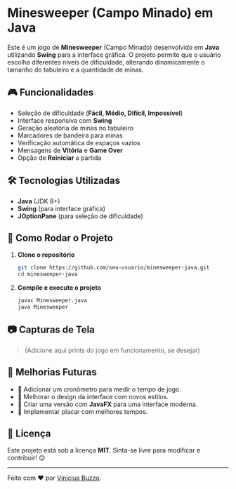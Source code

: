 # Minesweeper (Campo Minado) em Java

Este é um jogo de **Minesweeper** (Campo Minado) desenvolvido em **Java** utilizando **Swing** para a interface gráfica. O projeto permite que o usuário escolha diferentes níveis de dificuldade, alterando dinamicamente o tamanho do tabuleiro e a quantidade de minas.

## 🎮 Funcionalidades

- Seleção de dificuldade (**Fácil, Médio, Difícil, Impossível**)
- Interface responsiva com **Swing**
- Geração aleatória de minas no tabuleiro
- Marcadores de bandeira para minas
- Verificação automática de espaços vazios
- Mensagens de **Vitória** e **Game Over**
- Opção de **Reiniciar** a partida

## 🛠️ Tecnologias Utilizadas

- **Java** (JDK 8+)
- **Swing** (para interface gráfica)
- **JOptionPane** (para seleção de dificuldade)

## 📌 Como Rodar o Projeto

1. **Clone o repositório**
   ```bash
   git clone https://github.com/seu-usuario/minesweeper-java.git
   cd minesweeper-java
   ```

2. **Compile e execute o projeto**
   ```bash
   javac Minesweeper.java
   java Minesweeper
   ```

## 📷 Capturas de Tela

> (Adicione aqui prints do jogo em funcionamento, se desejar)

## 🚀 Melhorias Futuras

- 🔹 Adicionar um cronômetro para medir o tempo de jogo.
- 🔹 Melhorar o design da interface com novos estilos.
- 🔹 Criar uma versão com **JavaFX** para uma interface moderna.
- 🔹 Implementar placar com melhores tempos.

## 📜 Licença

Este projeto está sob a licença **MIT**. Sinta-se livre para modificar e contribuir! 😊

---
Feito com ❤️ por [Vinicius Buzzo](https://github.com/ViniBuzzo).

